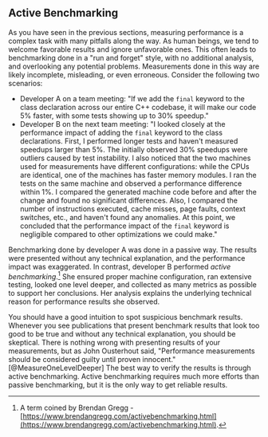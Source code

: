 ## Active Benchmarking

As you have seen in the previous sections, measuring performance is a complex task with many pitfalls along the way. As human beings, we tend to welcome favorable results and ignore unfavorable ones. This often leads to benchmarking done in a "run and forget" style, with no additional analysis, and overlooking any potential problems. Measurements done in this way are likely incomplete, misleading, or even erroneous. Consider the following two scenarios:

* Developer A on a team meeting: "If we add the `final` keyword to the class declaration across our entire C++ codebase, it will make our code 5% faster, with some tests showing up to 30% speedup."
* Developer B on the next team meeting: "I looked closely at the performance impact of adding the `final` keyword to the class declarations. First, I performed longer tests and haven't measured speedups larger than 5%. The initially observed 30% speedups were outliers caused by test instability. I also noticed that the two machines used for measurements have different configurations: while the CPUs are identical, one of the machines has faster memory modules. I ran the tests on the same machine and observed a performance difference within 1%. I compared the generated machine code before and after the change and found no significant differences. Also, I compared the number of instructions executed, cache misses, page faults, context switches, etc., and haven't found any anomalies. At this point, we concluded that the performance impact of the `final` keyword is negligible compared to other optimizations we could make."

Benchmarking done by developer A was done in a passive way. The results were presented without any technical explanation, and the performance impact was exaggerated. In contrast, developer B performed *active benchmarking*.[^1] She ensured proper machine configuration, ran extensive testing, looked one level deeper, and collected as many metrics as possible to support her conclusions. Her analysis explains the underlying technical reason for performance results she observed.

You should have a good intuition to spot suspicious benchmark results. Whenever you see publications that present benchmark results that look too good to be true and without any technical explanation, you should be skeptical. There is nothing wrong with presenting results of your measurements, but as John Ousterhout said, "Performance measurements should be considered guilty until proven innocent." [@MeasureOneLevelDeeper] The best way to verify the results is through active benchmarking. Active benchmarking requires much more efforts than passive benchmarking, but it is the only way to get reliable results.

[^1]: A term coined by Brendan Gregg - [https://www.brendangregg.com/activebenchmarking.html](https://www.brendangregg.com/activebenchmarking.html).